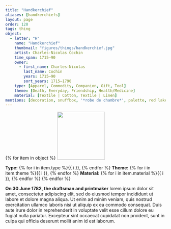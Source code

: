 ```yaml
---
title: "Handkerchief"
aliases: [handkerchiefs]
layout: page
order: 120
tags: thing
object:
  - letter: "H"
    name: "Handkerchief"
    thumbnail: "figures/things/handkerchief.jpg"
    artist: Charles-Nicolas Cochin
    time_span: 1715–90
    owner:
      - first_name: Charles-Nicolas
        last_name: Cochin
        years: 1715–90
        sort_years: 1715–1790
    type: [Apparel, Commodity, Companion, Gift, Tool]
    theme: [Death, Everyday, Friendship, Health/Medicine]
    material: [Textile | Cotton, Textile | Linen]
mentions: [decoration, snuffbox, '*robe de chambre*', palette, red lake]
---
```


{% for item in object %}
<img src="/_assets/images/{{ item.thumbnail }}" width="150"/>

**Type:** {% for i in item.type %}{{ i }}, {% endfor %}
**Theme:** {% for i in item.theme %}{{ i }}, {% endfor %}
**Material:** {% for i in item.material %}{{ i }}, {% endfor %}
{% endfor %}

**On 30 June 1782, the draftsman and printmaker** lorem ipsum dolor sit amet, consectetur adipiscing elit, sed do eiusmod tempor incididunt ut labore et dolore magna aliqua. Ut enim ad minim veniam, quis nostrud exercitation ullamco laboris nisi ut aliquip ex ea commodo consequat. Duis aute irure dolor in reprehenderit in voluptate velit esse cillum dolore eu fugiat nulla pariatur. Excepteur sint occaecat cupidatat non proident, sunt in culpa qui officia deserunt mollit anim id est laborum.